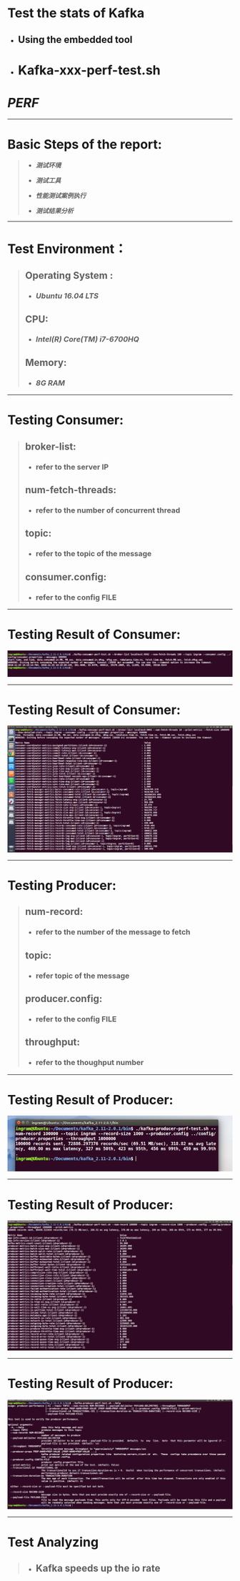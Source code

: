 Test the stats of Kafka
=======================
* ## Using the embedded tool 
* # Kafka-xxx-perf-test.sh
***PERF***
==========
___

Basic Steps of the report:
==========================
>* ***测试环境***
>
>* ***测试工具***
>
>* ***性能测试案例执行***
>
>* ***测试结果分析***
___

Test Environment：
===========
> ## Operating System : 
> 
> * ### ***Ubuntu 16.04 LTS*** 
> 
> ## CPU:
> 
> * ### ***Intel(R) Core(TM) i7-6700HQ***
> 
> ## Memory:
> 
> * ### ***8G RAM***
___

Testing Consumer:
=================
> ## broker-list: 
> * ### refer to the server IP
> ## num-fetch-threads: 
> * ### refer to the number of concurrent thread
> ## topic: 
> * ### refer to the topic of the message
> ## consumer.config: 
> * ### refer to the config FILE
___

Testing Result of Consumer:
=================
![center](taskC_pics/consumerTest.png)
___

Testing Result of Consumer:
=================
![center](taskC_pics/consumerDetailedTest.png)
___

Testing Producer:
=================
> ## num-record: 
> * ### refer to the number of the message to fetch
> ## topic: 
> * ### refer topic of the message
> ## producer.config: 
> * ### refer to the config FILE
> ## throughput: 
> * ### refer to the thoughput number
___

Testing Result of Producer:
=================
![center](taskC_pics/producerTest.png)
___

Testing Result of Producer:
=================
![center](taskC_pics/producerDetailedTest.png)
___

Testing Result of Producer:
=================
![center](taskC_pics/producerHelp.png)
___

Test Analyzing
==============
> * ## Kafka speeds up the io rate
